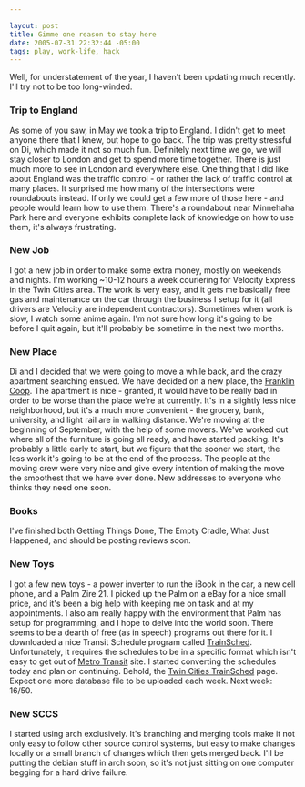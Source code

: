 ```yaml
--- 

layout: post
title: Gimme one reason to stay here
date: 2005-07-31 22:32:44 -05:00
tags: play, work-life, hack
---
```

Well, for understatement of the year, I haven't been updating much recently.  I'll try not to be too long-winded.
<h3>Trip to England</h3>
As some of you saw, in May we took a trip to England. I didn't get to meet anyone there that I knew, but hope to go back. The trip was pretty stressful on Di, which made it not so much fun. Definitely next time we go, we will stay closer to London and get to spend more time together. There is just much more to see in London and everywhere else.   One thing that I did like about England was the traffic control - or rather the lack of traffic control at many places.  It surprised me how many of the intersections were roundabouts instead.  If only we could get a few more of those here - and people would learn how to use them.  There's a roundabout near Minnehaha Park here and everyone exhibits complete lack of knowledge on how to use them, it's always frustrating.
<h3>New Job</h3>
I got a new job in order to make some extra money, mostly on weekends and nights.  I'm working ~10-12 hours a week couriering for Velocity Express in the Twin Cities area.  The work is very easy, and it gets me basically free gas and maintenance on the car through the business I setup for it (all drivers are Velocity are independent contractors).  Sometimes when work is slow, I watch some anime again.  I'm not sure how long it's going to be before I quit again, but it'll probably be sometime in the next two months.
<h3>New Place</h3>
Di and I decided that we were going to move a while back, and the crazy apartment searching ensued.  We have decided on a new place, the <a href="http://www.franklin.coop">Franklin Coop</a>.  The apartment is nice - granted, it would have to be really bad in order to be worse than the place we're at currently.  It's in a slightly less nice neighborhood, but it's a much more convenient - the grocery, bank, university, and light rail are in walking distance. We're moving at the beginning of September, with the help of some movers.  We've worked out where all of the furniture is going all ready, and have started packing.  It's probably a little early to start, but we figure that the sooner we start, the less work it's going to be at the end of the process.  The people at the moving crew were very nice and give every intention of making the move the smoothest that we have ever done.  New addresses to everyone who thinks they need one soon.
<h3>Books</h3>
I've finished both Getting Things Done, The Empty Cradle, What Just Happened, and should be posting reviews soon.
<h3>New Toys</h3>
I got a few new toys - a power inverter to run the iBook in the car, a new cell phone, and a Palm Zire 21.  I picked up the Palm on a eBay for a nice small price, and it's been a big help with keeping me on task and at my appointments.  I also am really happy with the environment that Palm has setup for programming, and I hope to delve into the world soon.  There seems to be a dearth of free (as in speech) programs out there for it.  I downloaded a nice Transit Schedule program called <a href="http://trainsched.sourceforge.net/">TrainSched</a>.  Unfortunately, it requires the schedules to be in a specific format which isn't easy to get out of <a href="http://www.metrotransit.org">Metro Transit</a> site.  I started converting the schedules today and plan on continuing.  Behold, the <a href="/node/135">Twin Cities TrainSched</a> page.  Expect one more database file to be uploaded each week.  Next week: 16/50.
<h3>New SCCS</h3>
I started using arch exclusively.  It's branching and merging tools make it not only easy to follow other source control systems, but easy to make changes locally or a small branch of changes which then gets merged back.  I'll be putting the debian stuff in arch soon, so it's not just sitting on one computer begging for a hard drive failure.
